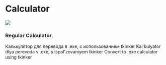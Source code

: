 # Calculator
![](https://img.shields.io/badge/-tkinter-blue)
### Regular Calculator.
 

Калькулятор для перевода в .exe, с использованием tkinker
Kal'kulyator dlya perevoda v .exe, s ispol'zovaniyem tkinker
Convert to .exe calculator using tkinker
